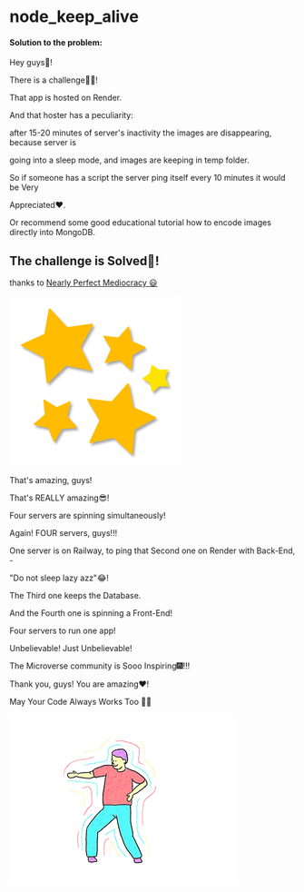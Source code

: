 # node_keep_alive

#### Solution to the problem:

Hey guys:wave:!

There is a challenge:mechanic:!

That app is hosted on Render.

And that hoster has a peculiarity:

after 15-20 minutes of server's inactivity the images are disappearing, because server is 

going into a sleep mode, and images are keeping in temp folder.

So if someone has a script the server ping itself every 10 minutes it would be Very 

Appreciated:heart:.

Or recommend some good educational tutorial how to encode images directly into MongoDB.

## The challenge is Solved:raising_hand:!

thanks to [Nearly Perfect Mediocracy :smiley:](https://www.npmjs.com/package/node-fetch)

![](https://github.com/Hacking-NASSA-with-HTML/Array_iteration_cheatsheet/blob/main/star.gif)


That's amazing, guys!

That's REALLY amazing😎!

Four servers are spinning simultaneously!

Again! FOUR servers, guys!!!

One server is on Railway, to ping that Second one on Render with Back-End, -

"Do not sleep lazy azz"😂!

The Third one keeps the Database.

And the Fourth one is spinning a Front-End!

Four servers to run one app!

Unbelievable! Just Unbelievable!

The Microverse community is Sooo Inspiring🎆!!!

Thank you, guys! You are amazing❤️!

May Your Code Always Works Too :champagne::clinking_glasses:

![](https://github.com/Hacking-NASSA-with-HTML/keep-alive-server/blob/main/assets/happy-happy.gif)